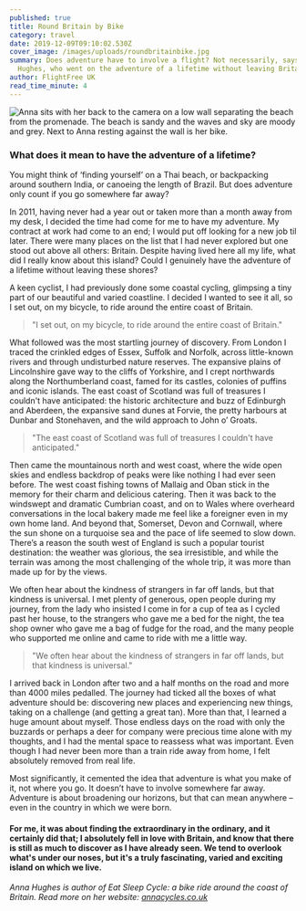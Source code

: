 ```yaml
---
published: true
title: Round Britain by Bike
category: travel
date: 2019-12-09T09:10:02.530Z
cover_image: /images/uploads/roundbritainbike.jpg
summary: Does adventure have to involve a flight? Not necessarily, says Anna
  Hughes, who went on the adventure of a lifetime without leaving Britain.
author: FlightFree UK
read_time_minute: 4
---
```

![Anna sits with her back to the camera on a low wall separating the beach from the promenade. The beach is sandy and the waves and sky are moody and grey. Next to Anna resting against the wall is her bike. ](/images/uploads/roundbritainbike.jpg "The wild sea on the Ayrshire coast")

### What does it mean to have the adventure of a lifetime?

You might think of ‘finding yourself’ on a Thai beach, or backpacking around southern India, or canoeing the length of Brazil. But does adventure only count if you go somewhere far away?

In 2011, having never had a year out or taken more than a month away from my desk, I decided the time had come for me to have my adventure. My contract at work had come to an end; I would put off looking for a new job til later. There were many places on the list that I had never explored but one stood out above all others: Britain. Despite having lived here all my life, what did I really know about this island? Could I genuinely have the adventure of a lifetime without leaving these shores? 

A keen cyclist, I had previously done some coastal cycling, glimpsing a tiny part of our beautiful and varied coastline. I decided I wanted to see it all, so I set out, on my bicycle, to ride around the entire coast of Britain.

> "I set out, on my bicycle, to ride around the entire coast of Britain."

What followed was the most startling journey of discovery. From London I traced the crinkled edges of Essex, Suffolk and Norfolk, across little-known rivers and through undisturbed nature reserves. The expansive plains of Lincolnshire gave way to the cliffs of Yorkshire, and I crept northwards along the Northumberland coast, famed for its castles, colonies of puffins and iconic islands. The east coast of Scotland was full of treasures I couldn't have anticipated: the historic architecture and buzz of Edinburgh and Aberdeen, the expansive sand dunes at Forvie, the pretty harbours at Dunbar and Stonehaven, and the wild approach to John o’ Groats. 

> "The east coast of Scotland was full of treasures I couldn't have anticipated."

Then came the mountainous north and west coast, where the wide open skies and endless backdrop of peaks were like nothing I had ever seen before. The west coast fishing towns of Mallaig and Oban stick in the memory for their charm and delicious catering. Then it was back to the windswept and dramatic Cumbrian coast, and on to Wales where overheard conversations in the local bakery made me feel like a foreigner even in my own home land. And beyond that, Somerset, Devon and Cornwall, where the sun shone on a turquoise sea and the pace of life seemed to slow down. There’s a reason the south west of England is such a popular tourist destination: the weather was glorious, the sea irresistible, and while the terrain was among the most challenging of the whole trip, it was more than made up for by the views. 

We often hear about the kindness of strangers in far off lands, but that kindness is universal. I met plenty of generous, open people during my journey, from the lady who insisted I come in for a cup of tea as I cycled past her house, to the strangers who gave me a bed for the night, the tea shop owner who gave me a bag of fudge for the road, and the many people who supported me online and came to ride with me a little way.

> "We often hear about the kindness of strangers in far off lands, but that kindness is universal."

I arrived back in London after two and a half months on the road and more than 4000 miles pedalled. The journey had ticked all the boxes of what adventure should be: discovering new places and experiencing new things, taking on a challenge (and getting a great tan). More than that, I learned a huge amount about myself. Those endless days on the road with only the buzzards or perhaps a deer for company were precious time alone with my thoughts, and I had the mental space to reassess what was important. Even though I had never been more than a train ride away from home, I felt absolutely removed from real life. 

Most significantly, it cemented the idea that adventure is what you make of it, not where you go. It doesn’t have to involve somewhere far away. Adventure is about broadening our horizons, but that can mean anywhere – even in the country in which we were born. 

#### For me, it was about finding the extraordinary in the ordinary, and it certainly did that; I absolutely fell in love with Britain, and know that there is still as much to discover as I have already seen. We tend to overlook what's under our noses, but it's a truly fascinating, varied and exciting island on which we live.

*Anna Hughes is author of Eat Sleep Cycle: a bike ride around the coast of Britain. Read more on her website:* *[annacycles.co.uk](http://annacycles.co.uk)*